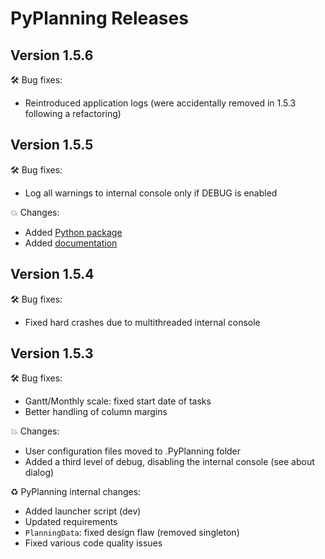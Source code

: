 # PyPlanning Releases #

## Version 1.5.6 ##

🛠️ Bug fixes:

* Reintroduced application logs (were accidentally removed in 1.5.3 following a refactoring)

## Version 1.5.5 ##

🛠️ Bug fixes:

* Log all warnings to internal console only if DEBUG is enabled

💥 Changes:

* Added [Python package](https://pypi.org/project/PyPlanning/)
* Added [documentation](https://pyplanning.readthedocs.io/)

## Version 1.5.4 ##

🛠️ Bug fixes:

* Fixed hard crashes due to multithreaded internal console

## Version 1.5.3 ##

🛠️ Bug fixes:

* Gantt/Monthly scale: fixed start date of tasks
* Better handling of column margins

💥 Changes:

* User configuration files moved to .PyPlanning folder
* Added a third level of debug, disabling the internal console (see about dialog)

♻ PyPlanning internal changes:

* Added launcher script (dev)
* Updated requirements
* `PlanningData`: fixed design flaw (removed singleton)
* Fixed various code quality issues
